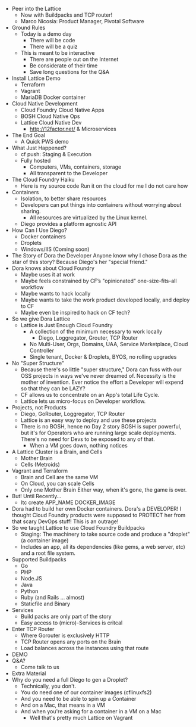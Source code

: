 - Peer into the Lattice
    - Now with Buildpacks and TCP router!
    - Marco Nicosia: Product Manager, Pivotal Software
- Ground Rules
    - Today is a demo day
        - There will be code
        - There will be a quiz
    - This is meant to be interactive
        - There are people out on the Internet
        - Be considerate of their time
        - Save long questions for the Q&A
- Install Lattice Demo
    - Terraform
    - Vagrant
    - MariaDB Docker container
- Cloud Native Development
    - Cloud Foundry Cloud Native Apps
    - BOSH Cloud Native Ops
    - Lattice Cloud Native Dev
        - http://12factor.net/ & Microservices
- The End Goal
    - A Quick PWS demo
- What Just Happened?
    - cf push: Staging & Execution
    - Fully hosted
        - Computers, VMs, containers, storage
        - All transparent to the Developer
- The Cloud Foundry Haiku
    - Here is my source code
      Run it on the cloud for me
      I do not care how
- Containers
    - Isolation, to better share resources
    - Developers can put things into containers without worrying about
      sharing.
        - All resources are virtualized by the Linux kernel.
    - Diego provides a platform agnostic API
- How Can I Use Diego?
    - Docker containers
    - Droplets
    - Windows/IIS (Coming soon)
- The Story of Dora the Developer
      Anyone know why I chose Dora as the star of this story?
      Because Diego's her "special friend."
- Dora knows about Cloud Foundry
    - Maybe uses it at work
    - Maybe feels constrained by CF’s "opinionated" one-size-fits-all
      workflow
    - Maybe wants to hack locally
    - Maybe wants to take the work product developed locally, and
      deploy to CF
    - Maybe even be inspired to hack on CF tech?
- So we give Dora Lattice
    - Lattice is Just Enough Cloud Foundry
        - A collection of the minimum necessary to work locally
            - Diego, Loggregator, Grouter, TCP Router
        - No Multi-User, Orgs, Domains, UAA, Service Marketplace, Cloud
          Controller
        - Single tenant, Docker & Droplets, BYOS, no rolling upgrades
- No "Super Structure"
    - Because there's so little "super structure," Dora can fuss with
      our OSS projects in ways we've never dreamed of.
          Necessity is the mother of invention. Ever notice the effort
          a Developer will expend so that they can be LAZY?
    - CF allows us to concentrate on an App's total Life Cycle.
    - Lattice lets us micro-focus on Developer workflow.
- Projects, not Products
    - Diego, GoRouter, Loggregator, TCP Router
    - Lattice is an easy way to deploy and use these projects
    - There is no BOSH, hence no Day 2 story
          BOSH is super powerful, but it's for Operators who are
          running large scale deployments. There's no need for Devs to
          be exposed to any of that.
        - When a VM goes down, nothing notices
- A Lattice Cluster is a Brain, and Cells
    - Mother Brain
    - Cells (Metroids)
- Vagrant and Terraform
    - Brain and Cell are the same VM
    - On Cloud, you can scale Cells
    - Only one Mother Brain
          Either way, when it's gone, the game is over.
- But! Until Recently…
    - ltc create APP_NAME DOCKER_IMAGE
- Dora had to build her own Docker containers.
      Dora's a DEVELOPER! I thought Cloud Foundry products were
      supposed to PROTECT her from that scary DevOps stuff! This is an
      outrage!
- So we taught Lattice to use Cloud Foundry Buildpacks
    - Staging: The machinery to take source code and produce a
      "droplet" (a container image)
    - Includes an app, all its dependencies (like gems, a web server,
      etc) and a root file system.
- Supported Buildpacks
    - Go
    - PHP
    - Node.JS
    - Java
    - Python
    - Ruby (and Rails … almost)
    - Staticfile and Binary
- Services
    - Build packs are only part of the story
    - Easy access to (micro)-Services is critcal
- Enter TCP Router
    - Where Gorouter is exclusively HTTP
    - TCP Router opens any ports on the Brain
    - Load balances across the instances using that route
- DEMO
- Q&A?
    - Come talk to us
- Extra Material
- Why do you need a full Diego to gen a Droplet?
    - Technically, you don't.
    - You do need one of our container images (cflinuxfs2)
    - And you need to be able to spin up a Container
    - And on a Mac, that means in a VM
    - And when you're asking for a container in a VM on a Mac
        - Well that's pretty much Lattice on Vagrant
